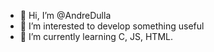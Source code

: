 - 👋 Hi, I’m @AndreDulla
- 👀 I’m interested to develop something useful
- 🌱 I’m currently learning C, JS, HTML.

<!---
AndreDulla/AndreDulla is a ✨ special ✨ repository because its `README.md` (this file) appears on your GitHub profile.
You can click the Preview link to take a look at your changes.
--->
